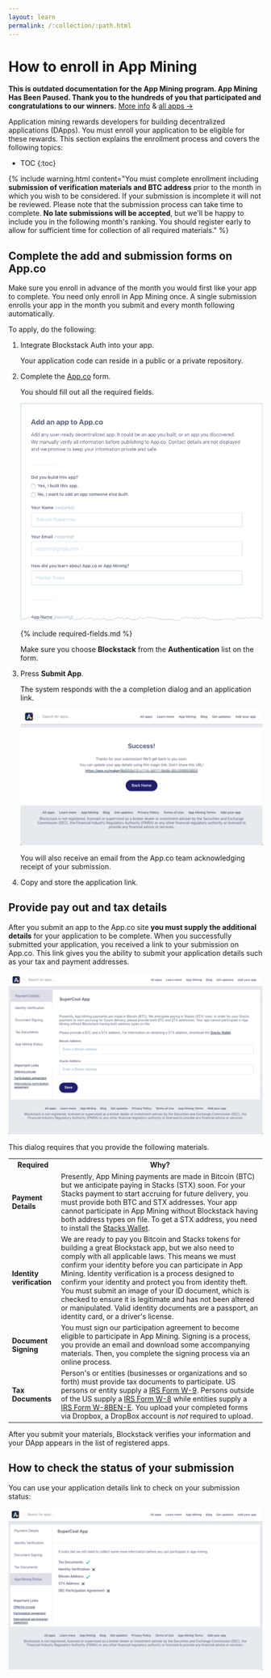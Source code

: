 ```yaml
---
layout: learn
permalink: /:collection/:path.html
---
```

# How to enroll in App Mining

**This is outdated documentation for the App Mining program. App Mining Has Been Paused. 
Thank you to the hundreds of you that participated and congratulations to our winners.**
[More info](https://blog.blockstack.org/the-next-phase-of-app-mining/) & [all apps →](https://app.co/blockstack)

Application mining rewards developers for building decentralized applications
(DApps). You must enroll your application to be eligible for these
rewards. This section explains the enrollment process and covers the following topics:

* TOC
{:toc}


{% include warning.html content="You must complete enrollment including <b>submission of verification materials and BTC address</b> prior to the month in which you wish to be considered. If your submission is incomplete it will not be reviewed. Please note that the submission process can take time to complete. <strong>No late submissions will be accepted</strong>, but we'll be happy to include you in the following month's ranking. You should register early to allow for sufficient time for collection of all required materials." %}


## Complete the add and submission forms on App.co

Make sure you enroll in advance of the month you would first like your app to complete.  You need only enroll in App Mining once.  A single submission enrolls your app in the month you submit and every month following automatically.

To apply, do the following:

1. Integrate Blockstack Auth into your app.

   Your application code can reside in a public or a private repository.

2. Complete the  <a href="https://app.co/submit" target="\_blank">App.co</a> form.

   You should fill out all the required fields. 

   <img src="images/add-app.png" alt="">


   {% include required-fields.md %}
   
   Make sure you choose **Blockstack** from the **Authentication** list on the form.


3. Press **Submit App**.

   The system responds with the a completion dialog and an application link. 

   <img src="images/app-submission-success.png" alt="">
   
   You will also receive an email from the App.co team acknowledging receipt of your submission.

4. Copy and store the application link.

## Provide pay out and tax details

After you submit an app to the App.co site **you must supply the additional details** for your application to be complete. When you successfully submitted your application, you received a link to your submission on App.co. This link gives you the ability to submit your  application details such as your tax and payment addresses. 

<img src="images/appco-after-link.png" alt="">

This dialog requires that you provide the following materials.

<table class="uk-table uk-table-small uk-table-divider">
  <tr>
    <th>Required</th>
    <th>Why?</th>
  </tr>
  <tr>
    <td><strong>Payment Details</strong></td>
    <td>Presently, App Mining payments are made in Bitcoin (BTC) but we anticipate paying in Stacks (STX) soon. For your Stacks payment to start accruing for future delivery, you must provide both BTC and STX addresses. Your app cannot participate in App Mining without Blockstack having both address types on file. To get a STX address, you need to install the <a href="{{site.baseurl}}/org/wallet-install.html" target="_blank">Stacks Wallet</a>. </td>
  </tr>
  <tr>
    <td><strong>Identity verification</strong></td>
    <td>We are ready to pay you Bitcoin and Stacks tokens for building a great Blockstack app, but we also need to comply with all applicable laws. This means we must confirm your identity before you can participate in App Mining. Identity verification is a process designed to confirm your identity and protect you from identity theft. You must submit an image of your ID document, which is checked to ensure it is legitimate and has not been altered or manipulated. Valid identity documents are a passport, an identity card, or a driver's license.
</td>
  </tr>
    <tr>
    <td><strong>Document Signing</strong></td>
    <td>You must sign our participation agreement to become eligible to participate in App Mining. Signing is a process, you provide an email and download some accompanying materials. Then, you complete the signing process via an online process.</td>
  </tr>
  <tr>
    <td><strong>Tax Documents</strong></td>
    <td>Person's or entities (businesses or organizations and so forth) must provide tax documents to participate. US persons or entity supply a <a href="[LINK](https://www.irs.gov/pub/irs-pdf/fw9.pdf)" target="_blank">IRS Form W-9</a>. Persons outside of the US supply a <a href="https://www.irs.gov/pub/irs-pdf/iw8.pdf" target="_blank">IRS Form W-8</a> while entities supply a <a href="https://www.irs.gov/pub/irs-pdf/fw8bene.pdf" target="_blank">IRS Form W-8BEN-E</a>. You upload your completed forms via Dropbox, a DropBox account is <em>not</em> required to upload.
    </td>
  </tr>
</table>

After you submit your materials, Blockstack verifies your information and your DApp appears in
the list of registered apps.

## How to check the status of your submission

You can use your application details link to check on your submission status:

 <img src="images/appco-status.png" alt="">
